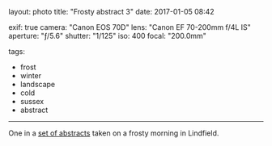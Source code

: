 layout: photo
title: "Frosty abstract 3"
date: 2017-01-05 08:42

exif: true
camera: "Canon EOS 70D"
lens: "Canon EF 70-200mm f/4L IS"
aperture: "ƒ/5.6"
shutter: "1/125"
iso: 400
focal: "200.0mm"

tags:
  - frost
  - winter
  - landscape
  - cold
  - sussex
  - abstract
---

One in a [set of abstracts](/albums/frosty-abstract-lindfield/) taken on a frosty morning in Lindfield.
